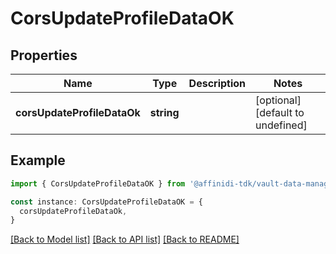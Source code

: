 # CorsUpdateProfileDataOK

## Properties

| Name                        | Type       | Description | Notes                             |
| --------------------------- | ---------- | ----------- | --------------------------------- |
| **corsUpdateProfileDataOk** | **string** |             | [optional] [default to undefined] |

## Example

```typescript
import { CorsUpdateProfileDataOK } from '@affinidi-tdk/vault-data-manager-client'

const instance: CorsUpdateProfileDataOK = {
  corsUpdateProfileDataOk,
}
```

[[Back to Model list]](../README.md#documentation-for-models) [[Back to API list]](../README.md#documentation-for-api-endpoints) [[Back to README]](../README.md)
